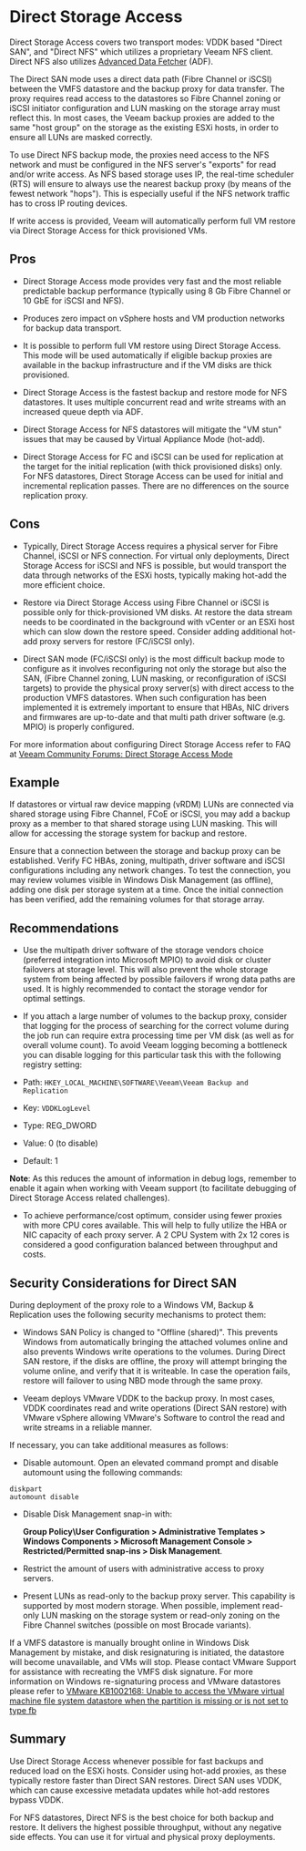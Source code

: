 # Direct Storage Access

Direct Storage Access covers two transport modes: VDDK based "Direct SAN", and
"Direct NFS" which utilizes a proprietary Veeam NFS client. Direct NFS also
utilizes [Advanced Data Fetcher](./proxy_server_and_transport_modes.md#storage-optimizations) (ADF).

The Direct SAN mode uses a direct data path (Fibre Channel or iSCSI) between
the VMFS datastore and the backup proxy for data transfer. The proxy requires
read access to the datastores so Fibre Channel zoning or iSCSI initiator configuration
and LUN masking on the storage array must reflect this.
In most cases, the Veeam backup proxies are added to
the same "host group" on the storage as the existing ESXi hosts, in order to
ensure all LUNs are masked correctly.

To use Direct NFS backup mode, the proxies need access to the NFS network
and must be configured in the NFS server's "exports" for read and/or write
access. As NFS based storage uses IP, the real-time scheduler (RTS) will ensure
to always use the nearest backup proxy (by means of the fewest network "hops"). This is especially useful if the NFS network traffic has to cross IP routing devices.

If write access is provided, Veeam will automatically perform full VM restore
via Direct Storage Access for thick provisioned VMs.

## Pros

-   Direct Storage Access mode provides very fast and the most reliable
    predictable backup performance (typically using 8 Gb Fibre Channel
    or 10 GbE for iSCSI and NFS).

-   Produces zero impact on vSphere hosts and VM production networks for backup data transport.

-   It is possible to perform full VM restore using Direct Storage Access. This mode will be used automatically if eligible backup proxies are available in the backup infrastructure and if the VM disks are thick provisioned.

-	Direct Storage Access is the fastest backup and restore mode for NFS datastores. It uses multiple concurrent read and write streams with an increased queue depth via ADF.

- Direct Storage Access for NFS datastores will mitigate the "VM stun" issues that may be caused by Virtual Appliance Mode (hot-add).

-   Direct Storage Access for FC and iSCSI can be used for replication at the target for the initial replication (with thick provisioned disks) only. For NFS datastores, Direct Storage Access can be used for initial and incremental replication passes. There are no differences on the source replication proxy.

## Cons

-   Typically, Direct Storage Access requires a physical server for Fibre
	Channel, iSCSI or NFS connection. For virtual only deployments, Direct Storage
  Access for iSCSI and NFS is possible, but would transport the data through
  networks of the ESXi hosts, typically making hot-add the more efficient choice.

-   Restore via Direct Storage Access using Fibre Channel or iSCSI is possible only
	  for thick-provisioned VM disks. At restore the data stream needs to be
    coordinated in the background with vCenter or an ESXi host which can slow down the restore speed. Consider adding additional hot-add proxy servers for restore (FC/iSCSI only).

-   Direct SAN mode (FC/iSCSI only) is the most difficult backup mode to
	configure as it involves reconfiguring not only the storage but also the SAN, (Fibre Channel zoning, LUN masking, or reconfiguration of iSCSI targets) to provide the physical proxy server(s) with direct access to the production VMFS datastores. When such configuration has been implemented it is extremely important to ensure that HBAs, NIC drivers and firmwares are up-to-date and that multi path driver software (e.g. MPIO) is properly configured.

For more information about configuring Direct Storage Access refer to FAQ
at [Veeam Community Forums: Direct Storage Access
Mode](https://forums.veeam.com/vmware-vsphere-f24/vmware-frequently-asked-questions-t9329.html)

## Example

If datastores or virtual raw device mapping (vRDM) LUNs are connected via shared storage
using Fibre Channel, FCoE or iSCSI, you may add a backup proxy as a member to
that shared storage using LUN masking. This will allow for accessing
the storage system for backup and restore.

Ensure that a connection between the storage and backup proxy can be established. Verify FC HBAs, zoning, multipath, driver software and iSCSI configurations including any network changes. To test the connection, you may review volumes visible in Windows Disk Management (as offline), adding one disk per storage system at a time. Once the initial connection has been verified, add the remaining volumes for that storage array.

## Recommendations

-   Use the multipath driver software of the storage vendors choice
    (preferred integration into Microsoft MPIO) to avoid disk or cluster
    failovers at storage level. This will also prevent the whole storage
    system from being affected by possible failovers if wrong data paths
    are used. It is highly recommended to contact the storage vendor for
	  optimal settings.

-   If you attach a large number of volumes to the backup proxy, consider
    that logging for the process of searching for the correct volume during the
    job run can require extra processing time per VM disk (as well as for
    overall volume count). To avoid Veeam logging becoming a bottleneck
    you can disable logging for this particular task this with the following
    registry setting:

  -   Path: `HKEY_LOCAL_MACHINE\SOFTWARE\Veeam\Veeam Backup and Replication`
  -   Key: `VDDKLogLevel`
  -   Type: REG_DWORD
  -   Value: 0 (to disable)
  -   Default: 1

  **Note**: As this reduces the amount of information in debug logs,
	remember to enable it again when working with Veeam support (to
	facilitate debugging of Direct Storage Access related challenges).

-   To achieve performance/cost optimum, consider using fewer proxies with
    more CPU cores available. This will help to fully utilize the HBA or
    NIC capacity of each proxy server. A 2 CPU System with 2x 12 cores is
    considered a good configuration balanced between throughput and costs.

## Security Considerations for Direct SAN

During deployment of the proxy role to a Windows VM, Backup &
Replication uses the following security mechanisms to protect them:

-   Windows SAN Policy is changed to "Offline (shared)". This prevents
    Windows from automatically bringing the attached volumes online and
    also prevents Windows write operations to the volumes. During Direct
    SAN restore, if the disks are offline, the proxy will attempt bringing the
    volume online, and verify that it is writeable. In case the operation
    fails, restore will failover to using NBD mode through the same proxy.

-   Veeam deploys VMware VDDK to the backup proxy. In most
    cases, VDDK coordinates read and write operations (Direct SAN restore) with VMware vSphere allowing VMware's Software to control
    the read and write streams in a reliable manner.

If necessary, you can take additional measures as follows:

- 	Disable automount. Open an elevated command prompt
    and disable automount using the following commands:

```
diskpart
automount disable
```

-   Disable Disk Management snap-in with:

    **Group Policy\User Configuration > Administrative Templates > Windows Components > Microsoft Management Console > Restricted/Permitted snap-ins > Disk Management**.

-   Restrict the amount of users with administrative access to proxy servers.

-   Present LUNs as read-only to the backup proxy server. This
    capability is supported by most modern storage. When possible, implement
    read-only LUN masking on the storage system or read-only zoning on the
    Fibre Channel switches (possible on most Brocade variants).

If a VMFS datastore is manually brought online in Windows Disk Management by
mistake, and disk resignaturing is initiated, the datastore will become unavailable,
and VMs will stop. Please contact VMware Support for assistance with recreating
the VMFS disk signature. For more information on Windows re-signaturing process
and VMware datastores please refer to [VMware KB1002168: Unable to access the VMware virtual machine file system datastore when the partition is missing or is not set to type fb](https://kb.vmware.com/s/article/1002168)

## Summary

Use Direct Storage Access whenever possible for fast backups and reduced load on the ESXi hosts. Consider using hot-add proxies, as these typically restore faster than Direct SAN restores. Direct SAN uses VDDK, which can cause excessive metadata updates while hot-add restores bypass VDDK.

For NFS datastores, Direct NFS is the best choice for both backup and restore. It delivers the highest possible throughput, without any negative side effects. You can use it for virtual and physical proxy deployments.

